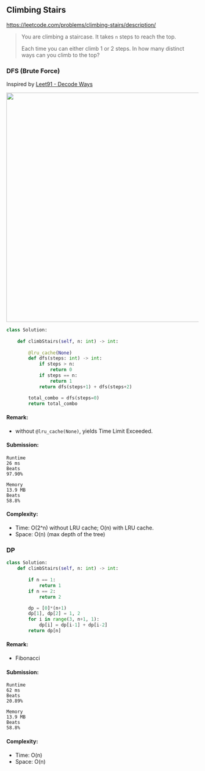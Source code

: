 ## Climbing Stairs
https://leetcode.com/problems/climbing-stairs/description/
>You are climbing a staircase. It takes `n` steps to reach the top.
>
>Each time you can either climb 1 or 2 steps. In how many distinct ways can you climb to the top?



### DFS (Brute Force)
Inspired by [Leet91 - Decode Ways](https://github.com/chkao831/Algo_learning_notes/blob/main/DFS/LeetCode_91_Decode-Ways.md)
<p>
    <img src="https://leetcode.com/problems/climbing-stairs/solutions/127722/Figures/70_Climbing_Stairs_rt.jpg" width="600" />
</p>

```python
class Solution:
    
    def climbStairs(self, n: int) -> int:
        
        @lru_cache(None)
        def dfs(steps: int) -> int:
            if steps > n:
                return 0
            if steps == n:
                return 1
            return dfs(steps+1) + dfs(steps+2)

        total_combo = dfs(steps=0)
        return total_combo
```
#### Remark:
- without `@lru_cache(None)`, yields Time Limit Exceeded.

#### Submission:
```
Runtime
26 ms
Beats
97.90%

Memory
13.9 MB
Beats
58.8%
```
#### Complexity:
- Time: O(2^n) without LRU cache; O(n) with LRU cache.
- Space: O(n) (max depth of the tree)

### DP

```python
class Solution:
    def climbStairs(self, n: int) -> int:
        
        if n == 1:
            return 1
        if n == 2:
            return 2

        dp = [0]*(n+1)
        dp[1], dp[2] = 1, 2
        for i in range(3, n+1, 1):
            dp[i] = dp[i-1] + dp[i-2]
        return dp[n]
```

#### Remark:
- Fibonacci

#### Submission:
```
Runtime
62 ms
Beats
20.89%

Memory
13.9 MB
Beats
58.8%
```
#### Complexity:
- Time: O(n)
- Space: O(n)
